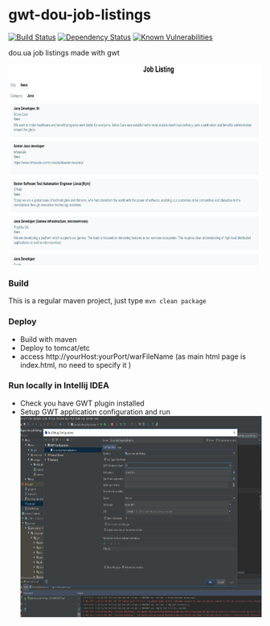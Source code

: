 # gwt-dou-job-listings
[![Build Status](https://travis-ci.org/joraclista/gwt-dou-job-listings.svg?branch=master)](https://travis-ci.org/joraclista/gwt-dou-job-listings)
[![Dependency Status](https://www.versioneye.com/user/projects/5a97c75e0fb24f2d1f43e601/badge.svg?style=flat)](https://www.versioneye.com/user/projects/5a97c75e0fb24f2d1f43e601)
[![Known Vulnerabilities](https://snyk.io/test/github/joraclista/gwt-dou-job-listings/badge.svg?targetFile=pom.xml)](https://snyk.io/test/github/joraclista/gwt-dou-job-listings?severity=high&severity=medium&severity=low)

dou.ua job listings made with gwt



<img src="/pics/screen.png" alt="screenshot" title="screenshot"  height="400" />

### Build

This is a regular maven project,
just type ```mvn clean package```

### Deploy

  * Build with maven
  * Deploy to tomcat/etc
  * access http://yourHost:yourPort/warFileName  (as main html page is index.html, no need to specify it )
  
 ### Run locally in Intellij IDEA
   * Check you have GWT plugin installed
   * Setup GWT application configuration and run
    <img src="/pics/idea-setup.png" alt="screenshot" title="screenshot"  height="400" />
 
 
